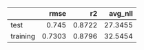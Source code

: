 |          |   rmse |     r2 |   avg_nll |
|:---------|-------:|-------:|----------:|
| test     | 0.745  | 0.8722 |   27.3455 |
| training | 0.7303 | 0.8796 |   32.5454 |